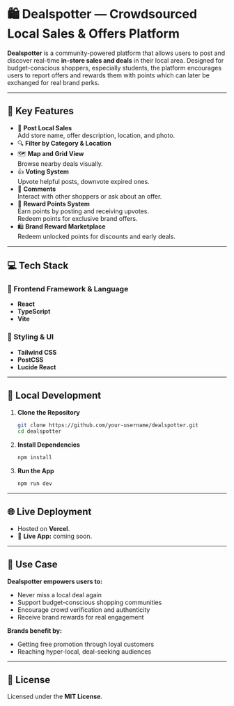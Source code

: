 # 🛍️ Dealspotter — Crowdsourced Local Sales & Offers Platform

**Dealspotter** is a community-powered platform that allows users to post and discover real-time **in-store sales and deals** in their local area. Designed for budget-conscious shoppers, especially students, the platform encourages users to report offers and rewards them with points  which can later be exchanged for real brand perks.

---

## 🌟 Key Features

- 📌 **Post Local Sales**  
  Add store name, offer description, location, and photo.
- 🔍 **Filter by Category & Location**
- 🗺️ **Map and Grid View**  
  Browse nearby deals visually.
- 👍 **Voting System**  
  Upvote helpful posts, downvote expired ones.
- 💬 **Comments**  
  Interact with other shoppers or ask about an offer.
- 🧩 **Reward Points System**  
  Earn points by posting and receiving upvotes.  
  Redeem points for exclusive brand offers.
- 🛍️ **Brand Reward Marketplace**  
  Redeem unlocked points for discounts and early deals.

---

## 💻 Tech Stack

### 🧠 Frontend Framework & Language
- **React**
- **TypeScript**
- **Vite**

### 🎨 Styling & UI
- **Tailwind CSS**
- **PostCSS**
- **Lucide React**

---

## 🚀 Local Development

1. **Clone the Repository**
   ```bash
   git clone https://github.com/your-username/dealspotter.git
   cd dealspotter
   ```

2. **Install Dependencies**
   ```bash
   npm install
   ```

3. **Run the App**
   ```bash
   npm run dev
   ```
---

## 🌐 Live Deployment

- Hosted on **Vercel**.
- 🔗 **Live App:** coming soon.

---

## 💼 Use Case

**Dealspotter empowers users to:**
- Never miss a local deal again
- Support budget-conscious shopping communities
- Encourage crowd verification and authenticity
- Receive brand rewards for real engagement

**Brands benefit by:**
- Getting free promotion through loyal customers
- Reaching hyper-local, deal-seeking audiences

---

## 📜 License

Licensed under the **MIT License**.  
